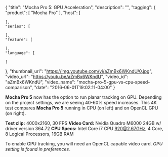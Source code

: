 {
  "title": "Mocha Pro 5: GPU Acceleration",
  "description": "",
  "tagging": {
    "product": [
      "Mocha Pro"
    ],
    "host": [

    ],
    "series": [

    ],
    "feature": [

    ],
    "language": [

    ]
  },
  "thumbnail_url": "https://img.youtube.com/vi/aZmBx6WKndU/0.jpg",
  "video_url": "https://youtu.be/aZmBx6WKndU",
  "video_id": "aZmBx6WKndU",
  "video_name": "mocha-pro-5-gpu-vs-cpu-speed-comparison",
  "date": "2016-06-01T19:02:11-04:00"
}

**Mocha Pro 5** now has the option to run planar tracking on GPU. Depending on the project settings, we are seeing 40-60% speed increases. This 4K test compares **Mocha Pro 5** running in CPU (on left) and on OpenCL GPU (on right).

**Test clip:** 4000x2160, 30 FPS **Video Card:** Nvidia Quadro M6000 24GB w/ driver version 364.72 **CPU Specs:** Intel Core i7 CPU 920@2.67GHz, 4 Core, 8 Logical Processors, 16GB RAM

To enable GPU tracking, you will need an OpenCL capable video card. _GPU
setting is found in preferences._


